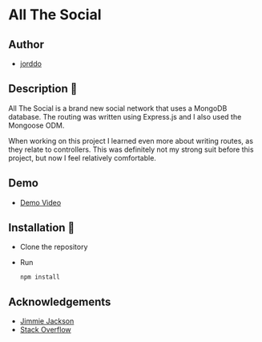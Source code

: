 # All The Social

## Author

- [jorddo](https://github.com/jorddo)

## Description 🌌

All The Social is a brand new social network that uses a MongoDB database. The routing was written using Express.js and I also used the Mongoose ODM.

When working on this project I learned even more about writing routes, as they relate to controllers. This was definitely not my strong suit before this project, but now I feel relatively comfortable.

## Demo

- [Demo Video](https://drive.google.com/file/d/1Kdah3VOj_w-zkP1F8H1Gn-ycZe2Dsmzy/view?usp=sharing)

## Installation 🚀

- Clone the repository
- Run

      npm install

## Acknowledgements

- [Jimmie Jackson](https://github.com/jimmiejackson414)
- [Stack Overflow](https://stackoverflow.com/)
